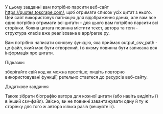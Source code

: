 У цьому завданні вам потрібно парсити веб-сайт https://quotes.toscrape.com/, щоб отримати список усіх цитат з нього. Цей сайт використовує пагінацію для відображення даних, але вам все одно потрібно отримати всі цитати - для цього вам потрібно парсити всі сторінки. Кожна цитата повинна містити текст, автора та теги - структура класів вже реалізована в app/parse.py.

Вам потрібно написати основну функцію, яка приймає output_csv_path - це файл, який має бути створений, і в якому повинна бути записана вся інформація про цитати.

Підказки:

зберігайте свій код як можна простіше;
пишіть повторно використовувані функції;
ретельно ставтеся до ресурсів веб-сайту.

Додаткове завдання

Також зібрати біографію автора для кожної цитати (або навіть виділіть її в інший csv-файл). Звісно, ви не повинні завантажувати одну й ту ж сторінку для того ж автора кілька разів (кешуйте її).